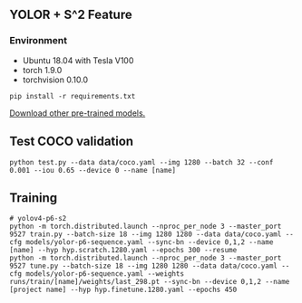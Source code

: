 ## YOLOR + S^2 Feature


### Environment
- Ubuntu 18.04 with Tesla V100
- torch 1.9.0
- torchvision 0.10.0
```
pip install -r requirements.txt
```
[Download other pre-trained models.](https://drive.google.com/drive/folders/17pTfcEsxAX6YGbuclQJqGCJ-_NvAznk2?usp=share_link)

## Test COCO validation
```
python test.py --data data/coco.yaml --img 1280 --batch 32 --conf 0.001 --iou 0.65 --device 0 --name [name]
```

## Training

```
# yolov4-p6-s2
python -m torch.distributed.launch --nproc_per_node 3 --master_port 9527 train.py --batch-size 18 --img 1280 1280 --data data/coco.yaml --cfg models/yolor-p6-sequence.yaml --sync-bn --device 0,1,2 --name [name] --hyp hyp.scratch.1280.yaml --epochs 300 --resume
python -m torch.distributed.launch --nproc_per_node 3 --master_port 9527 tune.py --batch-size 18 --img 1280 1280 --data data/coco.yaml --cfg models/yolor-p6-sequence.yaml --weights runs/train/[name]/weights/last_298.pt --sync-bn --device 0,1,2 --name [project name] --hyp hyp.finetune.1280.yaml --epochs 450
```

